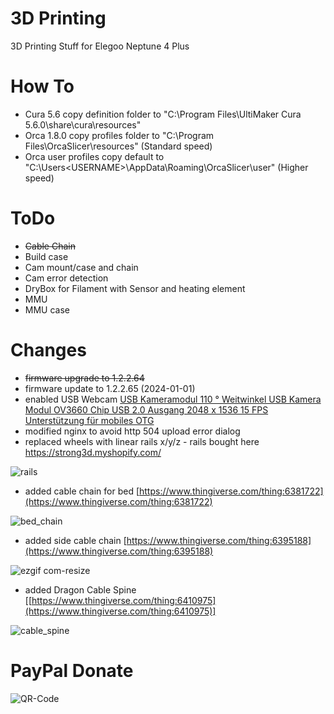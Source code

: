 # 3D Printing
3D Printing Stuff for Elegoo Neptune 4 Plus





# How To
- Cura 5.6 copy definition folder to "C:\Program Files\UltiMaker Cura 5.6.0\share\cura\resources\"
- Orca 1.8.0 copy profiles folder to "C:\Program Files\OrcaSlicer\resources\" (Standard speed)
- Orca user profiles copy default to "C:\Users\<USERNAME>\AppData\Roaming\OrcaSlicer\user" (Higher speed)
  


 



# ToDo

- ~~Cable Chain~~
- Build case
- Cam mount/case and chain
- Cam error detection
- DryBox for Filament with Sensor and heating element
- MMU
- MMU case


# Changes
- ~~firmware upgrade to 1.2.2.64~~
- firmware update to 1.2.2.65 (2024-01-01)
- enabled USB Webcam <a target="_blank" href="https://www.amazon.de/dp/B088P1PKFM?psc=1&amp;ref=ppx_yo2ov_dt_b_product_details&_encoding=UTF8&tag=weasel-21&linkCode=ur2&linkId=9056e36dbf85b8c2e10845af80f8d5c2&camp=1638&creative=6742">USB Kameramodul 110 ° Weitwinkel USB Kamera Modul OV3660 Chip USB 2.0 Ausgang 2048 x 1536 15 FPS Unterstützung für mobiles OTG </a>
- modified nginx to avoid http 504 upload error dialog
- replaced wheels with linear rails x/y/z - rails bought here https://strong3d.myshopify.com/

![rails](https://github.com/w34sel/3D-Printing/assets/17765081/5147c714-12da-463d-a60e-253edfbe8927)


- added cable chain for bed [https://www.thingiverse.com/thing:6381722](https://www.thingiverse.com/thing:6381722)
  
![bed_chain](https://github.com/w34sel/3D-Printing/assets/17765081/031f7362-2834-489f-a325-8cf497ca6336)

- added side cable chain [https://www.thingiverse.com/thing:6395188](https://www.thingiverse.com/thing:6395188)
  
![ezgif com-resize](https://github.com/w34sel/3D-Printing/assets/17765081/71867eff-b9fb-4209-acc1-a004153c935b)

- added Dragon Cable Spine [[https://www.thingiverse.com/thing:6410975](https://www.thingiverse.com/thing:6410975)]
  
![cable_spine](https://github.com/w34sel/3D-Printing/assets/17765081/c933cf59-18d7-447a-9d69-fbf45eed6efe)




# PayPal Donate

![QR-Code](https://github.com/w34sel/3D-Printing/assets/17765081/ccecc0de-e947-49d1-b352-60f6f1d50946)










